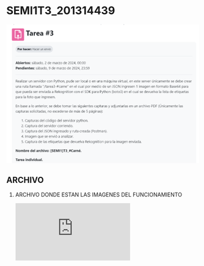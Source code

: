 # SEMI1T3_201314439
![1](https://github.com/HenrryBran-Hub/SEMI1T3_201314439/blob/main/Recursos/Enunciado.png)

## ARCHIVO

1. ARCHIVO DONDE ESTAN LAS IMAGENES DEL FUNCIONAMIENTO 

   ![2](https://github.com/HenrryBran-Hub/SEMI1T3_201314439/blob/main/Recursos/%5BSEMI1%5DT3_201314439.pdf)